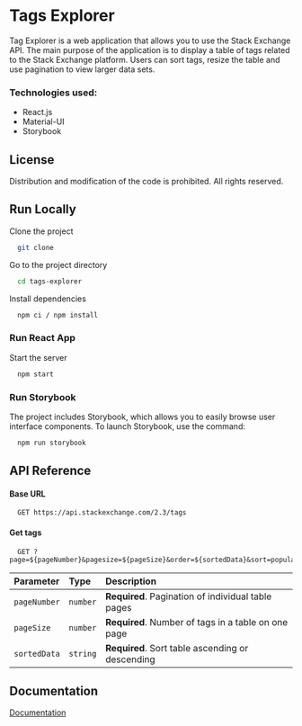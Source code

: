 
# Tags Explorer

Tag Explorer is a web application that allows you to use the Stack Exchange API. The main purpose of the application is to display a table of tags related to the Stack Exchange platform. Users can sort tags, resize the table and use pagination to view larger data sets.

### Technologies used:
* React.js
* Material-UI
* Storybook


## License

Distribution and modification of the code is prohibited. All rights reserved.


## Run Locally

Clone the project

```bash
  git clone 
```

Go to the project directory

```bash
  cd tags-explorer
```

Install dependencies

```bash
  npm ci / npm install
```
### Run React App
Start the server

```bash
  npm start
```

### Run Storybook
The project includes Storybook, which allows you to easily browse user interface components. To launch Storybook, use the command:

```bash
  npm run storybook
```
## API Reference

#### Base URL

```https
  GET https://api.stackexchange.com/2.3/tags
```

#### Get tags

```https
  GET ?page=${pageNumber}&pagesize=${pageSize}&order=${sortedData}&sort=popular&site=stackoverflow
```

| Parameter | Type     | Description                       |
| :-------- | :------- | :-------------------------------- |
| `pageNumber`      | `number` | **Required**. Pagination of individual table pages |
| `pageSize`      | `number` | **Required**. Number of tags in a table on one page |
| `sortedData`      | `string` | **Required**. Sort table ascending or descending |

## Documentation

[Documentation](https://api.stackexchange.com/docs/tags)